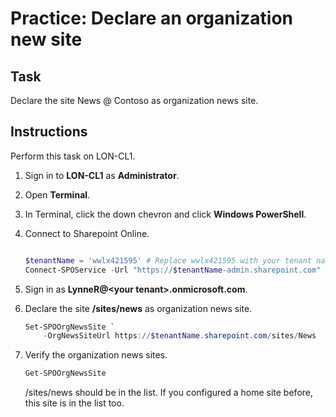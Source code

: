 # Practice: Declare an organization new site

## Task

Declare the site News \@ Contoso as organization news site.

## Instructions

Perform this task on LON-CL1.

1. Sign in to **LON-CL1** as **Administrator**.
1. Open **Terminal**.
1. In Terminal, click the down chevron and click **Windows PowerShell**.
1. Connect to Sharepoint Online.

    ````powershell
    
    $tenantName = 'wwlx421595' # Replace wwlx421595 with your tenant name
    Connect-SPOService -Url "https://$tenantName-admin.sharepoint.com"
    ````

1. Sign in as **LynneR@\<your tenant\>.onmicrosoft.com**.
1. Declare the site **/sites/news** as organization news site.

    ````powershell
    Set-SPOOrgNewsSite `
        -OrgNewsSiteUrl https://$tenantName.sharepoint.com/sites/News
    ````

1. Verify the organization news sites.

    ````powershell
    Get-SPOOrgNewsSite
    `````

    /sites/news should be in the list. If you configured a home site before, this site is in the list too.